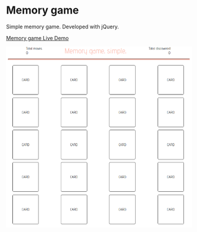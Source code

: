 # Memory game

Simple memory game. Developed with jQuery.

[Memory game Live Demo](https://danpora.github.io/memory-game/)



![alt text](https://github.com/danpora/memory-game/blob/master/media/memory_screen.png)
